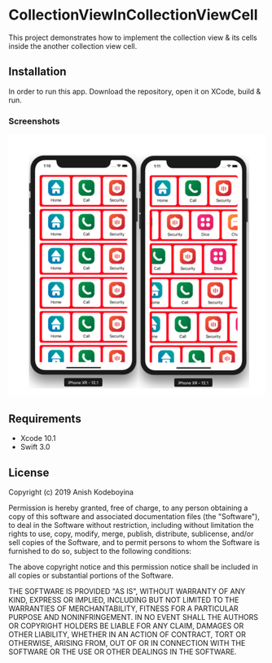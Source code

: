 # CollectionViewInCollectionViewCell
This project demonstrates how to implement the collection view &amp; its cells inside the another collection view cell.

## Installation
In order to run this app. Download the repository, open it on XCode, build & run.

### Screenshots
![alt tag](https://raw.githubusercontent.com/kak2008/CollectionViewInCollectionViewCell/master/CollectionViewInCollectionViewCell/CollectionViewInCollectionViewCell/Result/Screen%20Shot%202019-03-03%20at%201.12.41%20PM.png)

## Requirements
* Xcode 10.1
* Swift 3.0

## License
Copyright (c) 2019 Anish Kodeboyina

Permission is hereby granted, free of charge, to any person obtaining a copy of this software and associated documentation files (the "Software"), to deal in the Software without restriction, including without limitation the rights to use, copy, modify, merge, publish, distribute, sublicense, and/or sell copies of the Software, and to permit persons to whom the Software is furnished to do so, subject to the following conditions:

The above copyright notice and this permission notice shall be included in all copies or substantial portions of the Software.

THE SOFTWARE IS PROVIDED "AS IS", WITHOUT WARRANTY OF ANY KIND, EXPRESS OR IMPLIED, INCLUDING BUT NOT LIMITED TO THE WARRANTIES OF MERCHANTABILITY, FITNESS FOR A PARTICULAR PURPOSE AND NONINFRINGEMENT. IN NO EVENT SHALL THE AUTHORS OR COPYRIGHT HOLDERS BE LIABLE FOR ANY CLAIM, DAMAGES OR OTHER LIABILITY, WHETHER IN AN ACTION OF CONTRACT, TORT OR OTHERWISE, ARISING FROM, OUT OF OR IN CONNECTION WITH THE SOFTWARE OR THE USE OR OTHER DEALINGS IN THE SOFTWARE.

